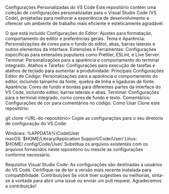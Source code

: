 Configurações Personalizadas do VS Code
Este repositório contém uma coleção de configurações personalizadas para o Visual Studio Code (VS Code), projetadas para melhorar a experiência de desenvolvimento e oferecer um ambiente de trabalho mais eficiente e esteticamente agradável.

O que está incluído
Configurações do Editor: Ajustes para formatação, comportamento do editor e preferências gerais.
Tema e Aparência: Personalizações de cores para o fundo do editor, abas, barras laterais e outros elementos da interface.
Extensões e Ferramentas: Configurações específicas para extensões populares como Prettier, ESLint, e Live Server.
Terminal: Personalizações para a aparência e comportamento do terminal integrado.
Atalhos e Tarefas: Configurações para execução de tarefas e atalhos de teclado para aumentar a produtividade.
Principais Configurações
Editor de Código: Personalizações para a aparência e comportamento do editor, incluindo tamanho da fonte, quebra de linha e ligaduras de fonte.
Aparência: Cores de fundo e bordas para diferentes partes da interface do VS Code, incluindo editor, barras laterais e abas.
Terminal: Configurações para o terminal integrado, como cores de fundo e texto.
Comentários: Configurações de cor para comentários no código.
Como Usar
Clone este repositório:

git clone <URL-do-repositório>
Copie as configurações para o seu diretório de configuração do VS Code:

Windows: %APPDATA%\Code\User\
macOS: $HOME/Library/Application Support/Code/User/
Linux: $HOME/.config/Code/User/
Substitua os arquivos existentes com os arquivos fornecidos neste repositório ou mescle as configurações conforme necessário.

Requisitos
Visual Studio Code: As configurações são destinadas a usuários do VS Code. Certifique-se de ter a versão mais recente instalada para compatibilidade.
Contribuições
Se você tiver sugestões ou melhorias, sinta-se à vontade para abrir uma issue ou enviar um pull request. Agradecemos a contribuição!
